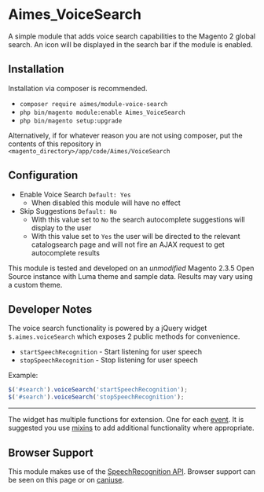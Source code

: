 # Aimes_VoiceSearch

A simple module that adds voice search capabilities to the Magento 2 global search. An icon will be displayed in the search bar if the module is enabled.

## Installation

Installation via composer is recommended.

 - `composer require aimes/module-voice-search`
 - `php bin/magento module:enable Aimes_VoiceSearch`
 - `php bin/magento setup:upgrade`
 
 Alternatively, if for whatever reason you are not using composer, put the contents of this repository in `<magento_directory>/app/code/Aimes/VoiceSearch`

## Configuration

 - Enable Voice Search `Default: Yes`
    - When disabled this module will have no effect
 - Skip Suggestions `Default: No`
    - With this value set to `No` the search autocomplete suggestions will display to the user
    - With this value set to `Yes` the user will be directed to the relevant catalogsearch page and will not fire an AJAX request to get autocomplete results
    
This module is tested and developed on an _unmodified_ Magento 2.3.5 Open Source instance with Luma theme and sample data. Results may vary using a custom theme.
 
## Developer Notes

The voice search functionality is powered by a jQuery widget `$.aimes.voiceSearch` which exposes 2 public methods for convenience.

 - `startSpeechRecognition` - Start listening for user speech
 - `stopSpeechRecognition` - Stop listening for user speech

Example:

```js
$('#search').voiceSearch('startSpeechRecognition');
$('#search').voiceSearch('stopSpeechRecognition');
``` 

----

The widget has multiple functions for extension. One for each [event](https://developer.mozilla.org/en-US/docs/Web/API/SpeechRecognition#Events). It is suggested you use [mixins](https://devdocs.magento.com/guides/v2.4/javascript-dev-guide/javascript/js_mixins.html) to add additional functionality where appropriate.

## Browser Support

This module makes use of the [SpeechRecognition API](https://developer.mozilla.org/en-US/docs/Web/API/SpeechRecognition). Browser support can be seen on this page or on [caniuse](https://caniuse.com/#search=SpeechRecognition).

